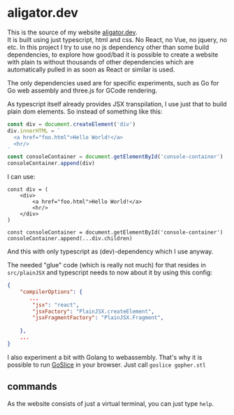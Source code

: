 # aligator.dev

This is the source of my website [aligator.dev](https://aligator.dev).  
It is built using just typescript, html and css. No React, no Vue, no jquery, no etc.
In this project I try to use no js dependency other than some build dependencies, to 
explore how good/bad it is possible to create a website with plain ts without thousands of other dependencies 
which are automatically pulled in as soon as React or similar is used.

The only dependencies used are for specific experiments, such as Go for Go web assembly and three.js for GCode rendering.

As typescript itself already provides JSX transpilation, I use just that to build plain dom elements.
So instead of something like this:
```ts
const div = document.createElement('div')
div.innerHTML = `
  <a href="foo.html">Hello World!</a>
  <hr/>
`
const consoleContainer = document.getElementById('console-container')
consoleContainer.append(div)
```
I can use:
```tsx
const div = (
    <div>
        <a href="foo.html">Hello World!</a>
        <hr/>
    </div>
)

const consoleContainer = document.getElementById('console-container')
consoleContainer.append(...div.children)
```
And this with only typescript as (dev)-dependency which I use anyway.

The needed "glue" code (which is really not much) for that resides in `src/plainJSX` and typescript needs to now about it by using this config:
```json
{
    "compilerOptions": {
       ...
        "jsx": "react",
        "jsxFactory": "PlainJSX.createElement",
        "jsxFragmentFactory": "PlainJSX.Fragment",
       
    },
    ...
}
```

I also experiment a bit with Golang to webassembly. That's why it is possible to run
[GoSlice](https://github.com/aligator/goslice) in your browser. Just call `goslice gopher.stl`

## commands
As the website consists of just a virtual terminal, you can just type `help`.
